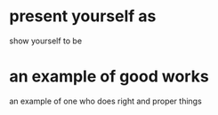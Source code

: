 
# present yourself as
show yourself to be

# an example of good works
an example of one who does right and proper things